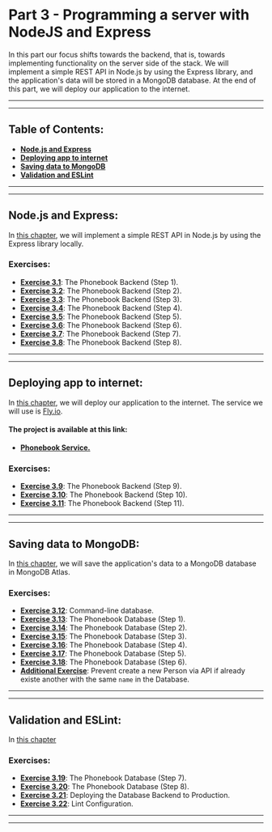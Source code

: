 # Part 3 - Programming a server with NodeJS and Express

In this part our focus shifts towards the backend, that is, towards implementing functionality on the server side of the stack. We will implement a simple REST API in Node.js by using the Express library, and the application's data will be stored in a MongoDB database. At the end of this part, we will deploy our application to the internet.

---
---

## Table of Contents:

- **[Node.js and Express](#nodejs-and-express)**
- **[Deploying app to internet](#deploying-app-to-internet)**
- **[Saving data to MongoDB](#saving-data-to-mongodb)**
- **[Validation and ESLint](#validation-and-eslint)**

---
---

## Node.js and Express:

In [this chapter](https://fullstackopen.com/en/part3/node_js_and_express), we will implement a simple REST API in Node.js by using the Express library locally.

### Exercises:

- **[Exercise 3.1](https://github.com/Jvlsc/FullStack-Course/blob/8a69fbc588b5b43c5bfabd70e41115ff24d16271/part3/phonebook/index.js)**: The Phonebook Backend (Step 1).
- **[Exercise 3.2](https://github.com/Jvlsc/FullStack-Course/blob/9879a195d20083c699adefeda25646ababf6b84e/part3/phonebook/index.js)**: The Phonebook Backend (Step 2).
- **[Exercise 3.3](https://github.com/Jvlsc/FullStack-Course/blob/673c1db849e76a3a46a1816780540ef911e22666/part3/phonebook/index.js)**: The Phonebook Backend (Step 3).
- **[Exercise 3.4](https://github.com/Jvlsc/FullStack-Course/blob/088c6859e5956031f4c34d9690280f355aa0eec0/part3/phonebook/index.js)**: The Phonebook Backend (Step 4).
- **[Exercise 3.5](https://github.com/Jvlsc/FullStack-Course/blob/7dfacf566d76a69313827df0296bc3218e660d1a/part3/phonebook/index.js)**: The Phonebook Backend (Step 5).
- **[Exercise 3.6](https://github.com/Jvlsc/FullStack-Course/blob/08256db6d64910b82228d805945940c07943dfbf/part3/phonebook/index.js)**: The Phonebook Backend (Step 6).
- **[Exercise 3.7](https://github.com/Jvlsc/FullStack-Course/blob/dc0dd9762f66e3ecb0a30fc9ff4582dd028df2f9/part3/phonebook/index.js)**: The Phonebook Backend (Step 7).
- **[Exercise 3.8](https://github.com/Jvlsc/FullStack-Course/blob/9351a42eb6c95d6401737e1e05c0ed8d2139a0c1/part3/phonebook/index.js)**: The Phonebook Backend (Step 8).

---
---

## Deploying app to internet:

In [this chapter](https://fullstackopen.com/en/part3/deploying_app_to_internet), we will deploy our application to the internet. The service we will use is [Fly.io](https://fly.io/).

#### The project is available at this link: 

- **[Phonebook Service.](https://phonebook-blue-lake-542.fly.dev)**

### Exercises:

- **[Exercise 3.9](https://github.com/Jvlsc/FullStack-Course/blob/b3c954fd2b0df8a0d61cc74fae91cee0a2d3a10b/part3/phonebook/index.js)**: The Phonebook Backend (Step 9).
- **[Exercise 3.10](https://github.com/Jvlsc/FullStack-Course/blob/09ae2ec753bfe81d466ddc5dd5ca95a5c80bee7f/part3/phonebook/index.js)**: The Phonebook Backend (Step 10).
- **[Exercise 3.11](https://github.com/Jvlsc/FullStack-Course/blob/16bb38d1b5c7a5fb47ad44c08d1e4c41b16d550b/part3/phonebook/index.js)**: The Phonebook Backend (Step 11).

---
---

## Saving data to MongoDB:

In [this chapter](https://fullstackopen.com/en/part3/saving_data_to_mongo_db), we will save the application's data to a MongoDB database in MongoDB Atlas.

### Exercises:

- **[Exercise 3.12](https://github.com/Jvlsc/FullStack-Course/blob/53a8a624991845863b17aa9f4df277dcffcf409e/part3/phonebook/mongo.js)**: Command-line database.
- **[Exercise 3.13](https://github.com/Jvlsc/FullStack-Course/blob/db6cf2e67afad1650e70ddb2295de115d9fe871e/part3/phonebook/models/person.js)**: The Phonebook Database (Step 1).
- **[Exercise 3.14](https://github.com/Jvlsc/FullStack-Course/blob/ec0d85d9cbe25b184ba3cbd41b00de8fe4fe58d4/part3/phonebook/index.js)**: The Phonebook Database (Step 2).
- **[Exercise 3.15](https://github.com/Jvlsc/FullStack-Course/blob/cb973d7d619b4e3db199965088b9fd07d76c6200/part3/phonebook/index.js)**: The Phonebook Database (Step 3).
- **[Exercise 3.16](https://github.com/Jvlsc/FullStack-Course/blob/538dfb593038b988c9a733d902c02bba6135bed5/part3/phonebook/index.js)**: The Phonebook Database (Step 4).
- **[Exercise 3.17](https://github.com/Jvlsc/FullStack-Course/blob/4b2bdd578ef94a3bd6e0147d10ba3f7bb11f2798/part3/phonebook/index.js)**: The Phonebook Database (Step 5).
- **[Exercise 3.18](https://github.com/Jvlsc/FullStack-Course/blob/8ae8966baa5c9c398c2bdc79beec8ffc04179ff6/part3/phonebook/index.js)**: The Phonebook Database (Step 6).
- **[Additional Exercise](https://github.com/Jvlsc/FullStack-Course/blob/63980f8e33f9615bea53b8172b6721d2103266c1/part3/phonebook/index.js)**: Prevent create a new Person via API if already existe another with the same `name` in the Database.
---
---

## Validation and ESLint:

In [this chapter](https://fullstackopen.com/en/part3/validation_and_es_lint)

### Exercises:

- **[Exercise 3.19]()**: The Phonebook Database (Step 7).
- **[Exercise 3.20]()**: The Phonebook Database (Step 8).
- **[Exercise 3.21]()**: Deploying the Database Backend to Production.
- **[Exercise 3.22]()**: Lint Configuration.

---
---